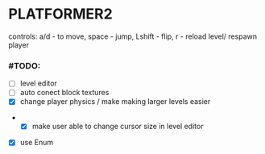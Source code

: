 # PLATFORMER2
controls: a/d - to move, space - jump, Lshift - flip, r - reload level/ respawn player

### #TODO: 
- [ ] level editor
- [ ] auto conect block textures
- [x] change player physics / make making larger levels easier
- - [x] make user able to change cursor size in level editor
- [x] use Enum



